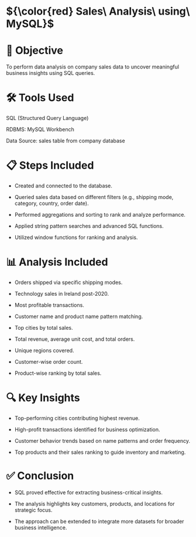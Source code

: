 # ${\color{red} Sales\ Analysis\ using\ MySQL}$


# 📌 Objective
To perform data analysis on company sales data to uncover meaningful business insights using SQL queries.



# 🛠️ Tools Used
SQL (Structured Query Language)

RDBMS: MySQL Workbench

Data Source: sales table from company database



# 📋 Steps Included
- Created and connected to the database.

- Queried sales data based on different filters (e.g., shipping mode, category, country, order date).

- Performed aggregations and sorting to rank and analyze performance.

- Applied string pattern searches and advanced SQL functions.

- Utilized window functions for ranking and analysis.



# 📊 Analysis Included
- Orders shipped via specific shipping modes.

- Technology sales in Ireland post-2020.

- Most profitable transactions.

- Customer name and product name pattern matching.

- Top cities by total sales.

- Total revenue, average unit cost, and total orders.

- Unique regions covered.

- Customer-wise order count.

- Product-wise ranking by total sales.



# 🔍 Key Insights
- Top-performing cities contributing highest revenue.

- High-profit transactions identified for business optimization.

- Customer behavior trends based on name patterns and order frequency.

- Top products and their sales ranking to guide inventory and marketing.



# ✅ Conclusion
- SQL proved effective for extracting business-critical insights.

- The analysis highlights key customers, products, and locations for strategic focus.

- The approach can be extended to integrate more datasets for broader business intelligence.

